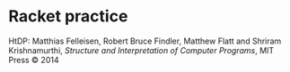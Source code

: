 # Racket practice

HtDP: Matthias Felleisen, Robert Bruce Findler, Matthew Flatt and Shriram Krishnamurthi, _Structure and Interpretation of Computer Programs_, MIT Press © 2014
